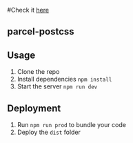 #Check it [here](wax-attack-eshop.netlify.com)

## parcel-postcss

## Usage

1. Clone the repo
2. Install dependencies `npm install`
3. Start the server `npm run dev`

## Deployment

1. Run `npm run prod` to bundle your code
2. Deploy the `dist` folder
